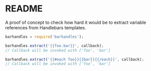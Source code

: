 # README

A proof of concept to check how hard it would be to extract variable references from Handlebars templates.

```javascript
barhandles = require('barhandles');

barhandles.extract('{{foo.bar}}', callback);
// Callback will be invoked with ['foo', 'bar']

barhandles.extract('{{#each foo}}{{bar}}{{/each}}', callback);
// Callback will be invoked with ['foo', 'bar']

```

